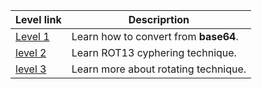 | Level link | Descriprtion |
|------------|--------------|
| [Level 1](Level_1.md) | Learn how to convert from **base64**. |
| [level 2](Level_2.md) | Learn ROT13 cyphering technique. |
| [level 3](Level_3.md) | Learn more about rotating technique. |